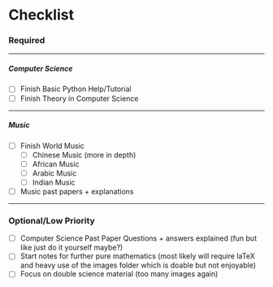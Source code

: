# Checklist

### Required

---

##### Computer Science

- [ ] Finish Basic Python Help/Tutorial
- [ ] Finish Theory in Computer Science

---

##### Music

- [ ] Finish World Music
  - [ ] Chinese Music (more in depth)
  - [ ] African Music
  - [ ] Arabic Music
  - [ ] Indian Music
- [ ] Music past papers + explanations

---

### Optional/Low Priority

- [ ] Computer Science Past Paper Questions + answers explained (fun but like just do it yourself maybe?)
- [ ] Start notes for further pure mathematics (most likely will require laTeX and heavy use of the images folder which is doable but not enjoyable)
- [ ] Focus on double science material (too many images again)
